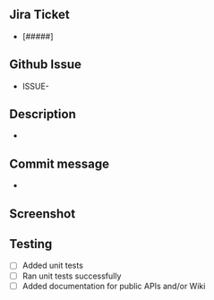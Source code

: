<!-- Thanks for contributing to Twilio Verify. Please consider this template for your PR -->
<!-- Title format: [Ticket Number/Issue Number] - Brief description -->
<!-- Assignee: Please assign yourself to this PR -->
<!-- Labels: Please add proper labels accordingly (task, bug, housekeeping, etc) -->


<!-- Ticket: Please add the Jira ticket number or the Github issue number according to your case -->
## Jira Ticket
- [#####]

## Github Issue
- ISSUE-

<!-- Description: Please add a detailed description of your contribution. Include associated PRs or dependencies. If you're opening an integration PR, please add proper checklist of remaining items and tag this PR with a "DO NOT MERGE YET" -->
## Description
- 

<!-- Commit message: This repository uses a commit message convention https://docs.google.com/document/d/19ed9FHIAlJwlGzf3xacgE15MVfTwx8n9G2QeYyCr-5E/edit?usp=drive_web&ouid=116864038767072405931 set the commit message to be used when merging this PR e.g. docs: add architecture diagrams [99999] -->
## Commit message
-  

<!-- Screenshot: When possible add a screenshot or gif showing your changes if not you can remove this section -->
## Screenshot

<!-- Testing: Please check all that apply -->
## Testing
- [ ] Added unit tests
- [ ] Ran unit tests successfully
- [ ] Added documentation for public APIs and/or Wiki
